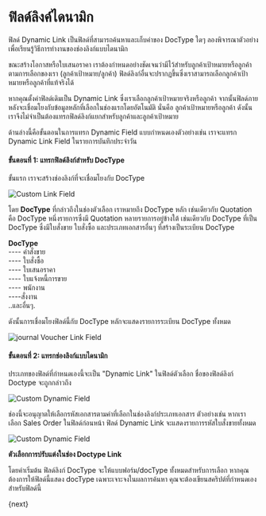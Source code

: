 <!-- add-breadcrumbs -->
# ฟิลด์ลิงค์ไดนามิก

ฟิลด์ Dynamic Link เป็นฟิลด์ที่สามารถค้นหาและเก็บค่าของ DocType ใดๆ ลองพิจารณาตัวอย่างเพื่อเรียนรู้วิธีการทำงานของช่องลิงก์แบบไดนามิก

ขณะสร้างโอกาสหรือใบเสนอราคา เราต้องกำหนดอย่างชัดเจนว่ามีไว้สำหรับลูกค้าเป้าหมายหรือลูกค้า ตามการเลือกของเรา (ลูกค้าเป้าหมาย/ลูกค้า) ฟิลด์ลิงก์อื่นจะปรากฏขึ้นซึ่งเราสามารถเลือกลูกค้าเป้าหมายหรือลูกค้าที่แท้จริงได้

หากคุณตั้งค่าฟิลด์เดิมเป็น Dynamic Link ซึ่งเราเลือกลูกค้าเป้าหมายจริงหรือลูกค้า จากนั้นฟิลด์ภายหลังจะเชื่อมโยงกับข้อมูลหลักที่เลือกในช่องแรกโดยอัตโนมัติ นั่นคือ ลูกค้าเป้าหมายหรือลูกค้า ดังนั้นเราจึงไม่จำเป็นต้องแทรกฟิลด์ลิงก์แยกสำหรับลูกค้าและลูกค้าเป้าหมาย

ด้านล่างนี้คือขั้นตอนในการแทรก Dynamic Field แบบกำหนดเองตัวอย่างเช่น เราจะแทรก Dynamic Link Field ในรายการบันทึกประจำวัน

#### ขั้นตอนที่ 1: แทรกฟิลด์ลิงก์สำหรับ DocType

ขั้นแรก เราจะสร้างช่องลิงก์ที่จะเชื่อมโยงกับ DocType

<img alt="Custom Link Field" class="screenshot" src="{{docs_base_url}}/assets/img/customize/customize-dynamic-link-1.gif">

โดย **DocType** ที่กล่าวถึงในช่องตัวเลือก เราหมายถึง DocType หลัก เช่นเดียวกับ Quotation คือ DocType หนึ่งรายการซึ่งมี Quotation หลายรายการอยู่ข้างใต้ เช่นเดียวกับ DocType ที่เป็น DocType ซึ่งมีใบสั่งขาย ใบสั่งซื้อ และประเภทเอกสารอื่นๆ ที่สร้างเป็นระเบียน DocType

**DocType**<br>
---- คำสั่งขาย<br>
---- ใบสั่งซื้อ<br>
---- ใบเสนอราคา<br>
---- ใบแจ้งหนี้การขาย<br>
---- พนักงาน<br>
----สั่งงาน<br>
..และอื่นๆ.

ดังนั้นการเชื่อมโยงฟิลด์นี้กับ DocType หลักจะแสดงรายการระเบียน DocType ทั้งหมด

<img alt="journal Voucher Link Field" class="screenshot" src="{{docs_base_url}}/assets/img/customize/customize-dynamic-link.png">

#### ขั้นตอนที่ 2: แทรกช่องลิงก์แบบไดนามิก

ประเภทของฟิลด์ที่กำหนดเองนี้จะเป็น "Dynamic Link" ในฟิลด์ตัวเลือก ชื่อของฟิลด์ลิงก์ Doctype จะถูกกล่าวถึง

<img alt="Custom Dynamic Field" class="screenshot" src="{{docs_base_url}}/assets/img/customize/customize-dynamic-link-2.gif">

ช่องนี้จะอนุญาตให้เลือกรหัสเอกสารตามค่าที่เลือกในช่องลิงก์ประเภทเอกสาร ตัวอย่างเช่น หากเราเลือก Sales Order ในฟิลด์ก่อนหน้า ฟิลด์ Dynamic Link จะแสดงรายการรหัสใบสั่งขายทั้งหมด

<img alt="Custom Dynamic Field" class="screenshot" src="{{docs_base_url}}/assets/img/customize/customize-dynamic-link-3.gif">

**ตัวเลือกการปรับแต่งในช่อง Doctype Link**

โดยค่าเริ่มต้น ฟิลด์ลิงก์ DocType จะให้แบบฟอร์ม/docType ทั้งหมดสำหรับการเลือก หากคุณต้องการให้ฟิลด์นี้แสดง docType เฉพาะเจาะจงในผลการค้นหา คุณจะต้องเขียนสคริปต์ที่กำหนดเองสำหรับฟิลด์นี้

{next}
<!-- markdown -->
